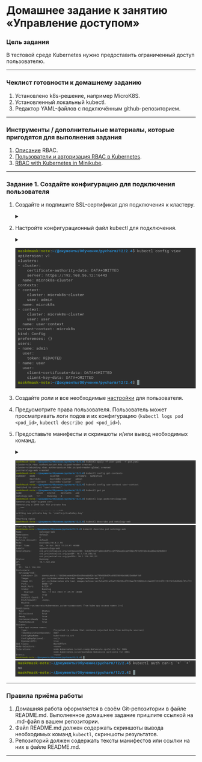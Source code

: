 # Домашнее задание к занятию «Управление доступом»

### Цель задания

В тестовой среде Kubernetes нужно предоставить ограниченный доступ пользователю.

------

### Чеклист готовности к домашнему заданию

1. Установлено k8s-решение, например MicroK8S.
2. Установленный локальный kubectl.
3. Редактор YAML-файлов с подключённым github-репозиторием.

------

### Инструменты / дополнительные материалы, которые пригодятся для выполнения задания

1. [Описание](https://kubernetes.io/docs/reference/access-authn-authz/rbac/) RBAC.
2. [Пользователи и авторизация RBAC в Kubernetes](https://habr.com/ru/company/flant/blog/470503/).
3. [RBAC with Kubernetes in Minikube](https://medium.com/@HoussemDellai/rbac-with-kubernetes-in-minikube-4deed658ea7b).

------

### Задание 1. Создайте конфигурацию для подключения пользователя

1. Создайте и подпишите SSL-сертификат для подключения к кластеру.
   <details><summary></summary>
   
   ```commandline
   # Enable RBAC addon
   sudo microk8s enable rbac
   # Create key for user
   openssl genrsa -out user.key 2048
   # Create certificate signing request.
   # In "-subj" you need to map username in "CN" and group in "O" to provide this information in Role Binding section.
   openssl req -new -key user.key -out user.csr -subj "/CN=user/O=netology"
   # Create user certificate   
   openssl x509 -req -in user.csr -CA /var/snap/microk8s/current/certs/ca.crt -CAkey /var/snap/microk8s/current/certs/ca.key -out user.crt -days 100
   ```
   
   </details>
2. Настройте конфигурационный файл kubectl для подключения.
   <details><summary></summary>
   
   ```commandline
   # Set user credentials for kubernetes cluster
   kubectl config set-credentials user --client-certificate=user.crt --client-key=user.key --embed-certs=true
   # Set context for access kubernetes cluster
   kubectl config set-context user-context --cluster=microk8s-cluster --user=user
   ```
   </details>
   
   ![2](2.png)
3. Создайте роли и все необходимые [настройки]() для пользователя.
4. Предусмотрите права пользователя. Пользователь может просматривать логи подов и их конфигурацию (`kubectl logs pod <pod_id>`, `kubectl describe pod <pod_id>`).
5. Предоставьте манифесты и скриншоты и/или вывод необходимых команд.
   
   <details><summary></summary>
   
   ```commandline
   kubectl apply -f user.yaml  -f pod.yaml
   kubectl config get-contexts
   kubectl config use-context user-context
   kubectl get po
   kubectl logs pods/netology-web
   kubectl describe pod netology-web
   kubectl auth can-i '*' '*'
   ```
    
   </details>
   
   ![5.1](5.1.png)
   ![5.2](5.2.png)
   ![5.3](5.3.png)
------

### Правила приёма работы

1. Домашняя работа оформляется в своём Git-репозитории в файле README.md. Выполненное домашнее задание пришлите ссылкой на .md-файл в вашем репозитории.
2. Файл README.md должен содержать скриншоты вывода необходимых команд `kubectl`, скриншоты результатов.
3. Репозиторий должен содержать тексты манифестов или ссылки на них в файле README.md.

------


